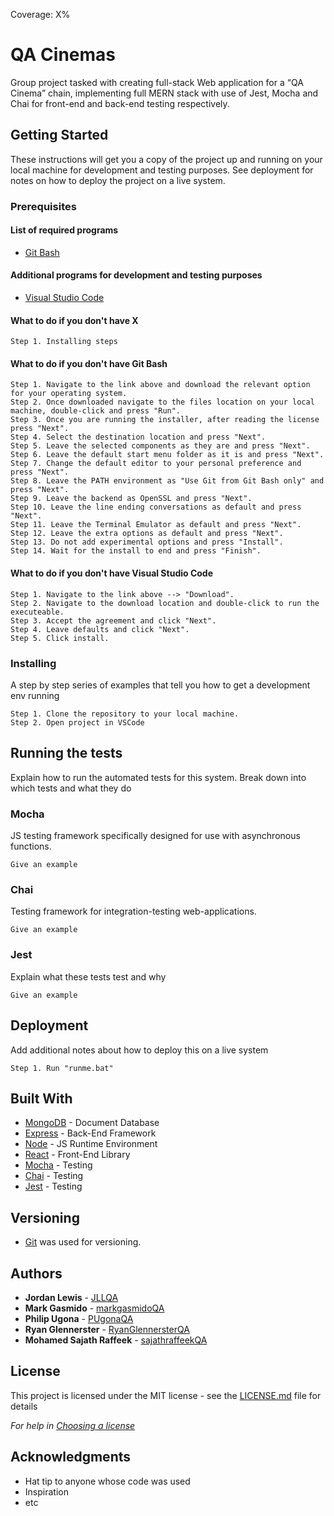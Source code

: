 Coverage: X%
# QA Cinemas

Group project tasked with creating full-stack Web application for a “QA Cinema” chain, implementing full MERN stack with use of Jest, Mocha and Chai for front-end and back-end testing respectively.

## Getting Started

These instructions will get you a copy of the project up and running on your local machine for development and testing purposes. See deployment for notes on how to deploy the project on a live system.

### Prerequisites

#### List of required programs
* [Git Bash](https://git-scm.com/downloads)

#### Additional programs for development and testing purposes
* [Visual Studio Code](https://code.visualstudio.com/)




#### What to do if you don't have X
```
Step 1. Installing steps
```



#### What to do if you don't have Git Bash
```
Step 1. Navigate to the link above and download the relevant option for your operating system.
Step 2. Once downloaded navigate to the files location on your local machine, double-click and press "Run".
Step 3. Once you are running the installer, after reading the license press "Next".
Step 4. Select the destination location and press "Next".
Step 5. Leave the selected components as they are and press "Next".
Step 6. Leave the default start menu folder as it is and press "Next".
Step 7. Change the default editor to your personal preference and press "Next".
Step 8. Leave the PATH environment as "Use Git from Git Bash only" and press "Next".
Step 9. Leave the backend as OpenSSL and press "Next".
Step 10. Leave the line ending conversations as default and press "Next".
Step 11. Leave the Terminal Emulator as default and press "Next".
Step 12. Leave the extra options as default and press "Next".
Step 13. Do not add experimental options and press "Install".
Step 14. Wait for the install to end and press "Finish".
```

#### What to do if you don't have Visual Studio Code
```
Step 1. Navigate to the link above --> "Download".
Step 2. Navigate to the download location and double-click to run the executeable.
Step 3. Accept the agreement and click "Next".
Step 4. Leave defaults and click "Next".
Step 5. Click install.
```

### Installing

A step by step series of examples that tell you how to get a development env running

```
Step 1. Clone the repository to your local machine.
Step 2. Open project in VSCode
```

## Running the tests

Explain how to run the automated tests for this system. Break down into which tests and what they do

### Mocha

JS testing framework specifically designed for use with asynchronous functions.

```
Give an example
```

### Chai

Testing framework for integration-testing web-applications.

```
Give an example
```

### Jest

Explain what these tests test and why

```
Give an example
```

## Deployment

Add additional notes about how to deploy this on a live system

```
Step 1. Run "runme.bat"
```

## Built With

* [MongoDB](https://www.mongodb.com/) - Document Database
* [Express](https://expressjs.com/) - Back-End Framework
* [Node](https://nodejs.org/) - JS Runtime Environment
* [React](https://reactjs.org/) - Front-End Library
* [Mocha](https://mochajs.org/) - Testing
* [Chai](https://www.chaijs.com/) - Testing
* [Jest](https://jestjs.io/) - Testing

## Versioning

* [Git](http://github.com/) was used for versioning.

## Authors

* **Jordan Lewis** - [JLLQA](https://github.com/JLLQA)
* **Mark Gasmido** - [markgasmidoQA](https://github.com/markgasmidoQA)
* **Philip Ugona** - [PUgonaQA](https://github.com/PUgonaQA)
* **Ryan Glennerster** - [RyanGlennersterQA](https://github.com/RyanGlennersterQA)
* **Mohamed Sajath Raffeek** - [sajathraffeekQA](https://github.com/sajathraffeekQA)

## License

This project is licensed under the MIT license - see the [LICENSE.md](LICENSE.md) file for details 

*For help in [Choosing a license](https://choosealicense.com/)*

## Acknowledgments

* Hat tip to anyone whose code was used
* Inspiration
* etc
